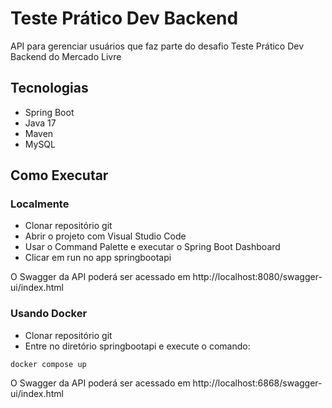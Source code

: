 # Teste Prático Dev Backend

API para gerenciar usuários que faz parte do desafio Teste Prático Dev Backend do Mercado Livre

## Tecnologias

  - Spring Boot
  - Java 17
  - Maven
  - MySQL

## Como Executar

### Localmente

  - Clonar repositório git
  - Abrir o projeto com Visual Studio Code
  - Usar o Command Palette e executar o Spring Boot Dashboard
  - Clicar em run no app springbootapi

O Swagger da API poderá ser acessado em http://localhost:8080/swagger-ui/index.html

### Usando Docker

  - Clonar repositório git
  - Entre no diretório springbootapi e execute o comando:
  ```
  docker compose up
  ```

O Swagger da API poderá ser acessado em http://localhost:6868/swagger-ui/index.html
